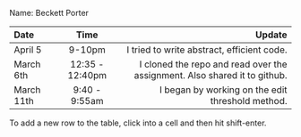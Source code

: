 Name: Beckett Porter

| Date       |      Time       |                                                                    Update |
|:-----------|:---------------:|--------------------------------------------------------------------------:|
| April 5    |     9-10pm      |                                I tried to write abstract, efficient code. |
| March 6th  | 12:35 - 12:40pm | I cloned the repo and read over the assignment. Also shared it to github. |
| March 11th |  9:40 - 9:55am  |                          I began by working on the edit threshold method. |


To add a new row to the table, click into a cell and then hit shift-enter.
